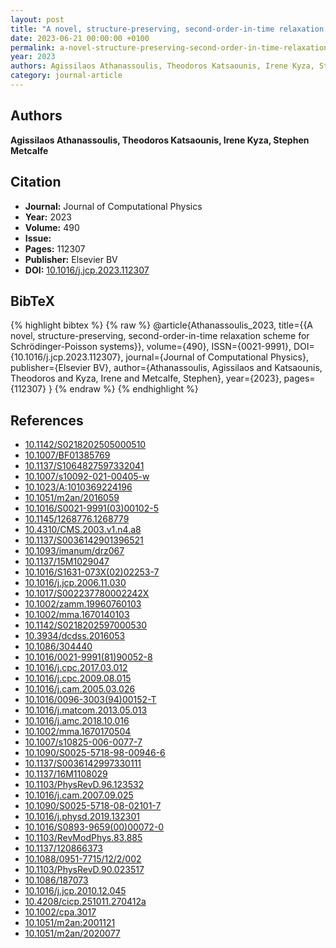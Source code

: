 ```yaml
---
layout: post
title: "A novel, structure-preserving, second-order-in-time relaxation scheme for Schrödinger-Poisson systems"
date: 2023-06-21 00:00:00 +0100
permalink: a-novel-structure-preserving-second-order-in-time-relaxation-scheme-for-schrodinger-poisson-systems
year: 2023
authors: Agissilaos Athanassoulis, Theodoros Katsaounis, Irene Kyza, Stephen Metcalfe
category: journal-article
---
```

 
## Authors
**Agissilaos Athanassoulis, Theodoros Katsaounis, Irene Kyza, Stephen Metcalfe**
 
## Citation
- **Journal:** Journal of Computational Physics
- **Year:** 2023
- **Volume:** 490
- **Issue:** 
- **Pages:** 112307
- **Publisher:** Elsevier BV
- **DOI:** [10.1016/j.jcp.2023.112307](https://doi.org/10.1016/j.jcp.2023.112307)
 
## BibTeX
{% highlight bibtex %}
{% raw %}
@article{Athanassoulis_2023,
  title={{A novel, structure-preserving, second-order-in-time relaxation scheme for Schrödinger-Poisson systems}},
  volume={490},
  ISSN={0021-9991},
  DOI={10.1016/j.jcp.2023.112307},
  journal={Journal of Computational Physics},
  publisher={Elsevier BV},
  author={Athanassoulis, Agissilaos and Katsaounis, Theodoros and Kyza, Irene and Metcalfe, Stephen},
  year={2023},
  pages={112307}
}
{% endraw %}
{% endhighlight %}
 
## References
- [10.1142/S0218202505000510](https://doi.org/10.1142/S0218202505000510)
- [10.1007/BF01385769](https://doi.org/10.1007/BF01385769)
- [10.1137/S1064827597332041](https://doi.org/10.1137/S1064827597332041)
- [10.1007/s10092-021-00405-w](https://doi.org/10.1007/s10092-021-00405-w)
- [10.1023/A:1010369224196](https://doi.org/10.1023/A:1010369224196)
- [10.1051/m2an/2016059](https://doi.org/10.1051/m2an/2016059)
- [10.1016/S0021-9991(03)00102-5](https://doi.org/10.1016/S0021-9991(03)00102-5)
- [10.1145/1268776.1268779](https://doi.org/10.1145/1268776.1268779)
- [10.4310/CMS.2003.v1.n4.a8](https://doi.org/10.4310/CMS.2003.v1.n4.a8)
- [10.1137/S0036142901396521](https://doi.org/10.1137/S0036142901396521)
- [10.1093/imanum/drz067](https://doi.org/10.1093/imanum/drz067)
- [10.1137/15M1029047](https://doi.org/10.1137/15M1029047)
- [10.1016/S1631-073X(02)02253-7](https://doi.org/10.1016/S1631-073X(02)02253-7)
- [10.1016/j.jcp.2006.11.030](https://doi.org/10.1016/j.jcp.2006.11.030)
- [10.1017/S002237780002242X](https://doi.org/10.1017/S002237780002242X)
- [10.1002/zamm.19960760103](https://doi.org/10.1002/zamm.19960760103)
- [10.1002/mma.1670140103](https://doi.org/10.1002/mma.1670140103)
- [10.1142/S0218202597000530](https://doi.org/10.1142/S0218202597000530)
- [10.3934/dcdss.2016053](https://doi.org/10.3934/dcdss.2016053)
- [10.1086/304440](https://doi.org/10.1086/304440)
- [10.1016/0021-9991(81)90052-8](https://doi.org/10.1016/0021-9991(81)90052-8)
- [10.1016/j.cpc.2017.03.012](https://doi.org/10.1016/j.cpc.2017.03.012)
- [10.1016/j.cpc.2009.08.015](https://doi.org/10.1016/j.cpc.2009.08.015)
- [10.1016/j.cam.2005.03.026](https://doi.org/10.1016/j.cam.2005.03.026)
- [10.1016/0096-3003(94)00152-T](https://doi.org/10.1016/0096-3003(94)00152-T)
- [10.1016/j.matcom.2013.05.013](https://doi.org/10.1016/j.matcom.2013.05.013)
- [10.1016/j.amc.2018.10.016](https://doi.org/10.1016/j.amc.2018.10.016)
- [10.1002/mma.1670170504](https://doi.org/10.1002/mma.1670170504)
- [10.1007/s10825-006-0077-7](https://doi.org/10.1007/s10825-006-0077-7)
- [10.1090/S0025-5718-98-00946-6](https://doi.org/10.1090/S0025-5718-98-00946-6)
- [10.1137/S0036142997330111](https://doi.org/10.1137/S0036142997330111)
- [10.1137/16M1108029](https://doi.org/10.1137/16M1108029)
- [10.1103/PhysRevD.96.123532](https://doi.org/10.1103/PhysRevD.96.123532)
- [10.1016/j.cam.2007.09.025](https://doi.org/10.1016/j.cam.2007.09.025)
- [10.1090/S0025-5718-08-02101-7](https://doi.org/10.1090/S0025-5718-08-02101-7)
- [10.1016/j.physd.2019.132301](https://doi.org/10.1016/j.physd.2019.132301)
- [10.1016/S0893-9659(00)00072-0](https://doi.org/10.1016/S0893-9659(00)00072-0)
- [10.1103/RevModPhys.83.885](https://doi.org/10.1103/RevModPhys.83.885)
- [10.1137/120866373](https://doi.org/10.1137/120866373)
- [10.1088/0951-7715/12/2/002](https://doi.org/10.1088/0951-7715/12/2/002)
- [10.1103/PhysRevD.90.023517](https://doi.org/10.1103/PhysRevD.90.023517)
- [10.1086/187073](https://doi.org/10.1086/187073)
- [10.1016/j.jcp.2010.12.045](https://doi.org/10.1016/j.jcp.2010.12.045)
- [10.4208/cicp.251011.270412a](https://doi.org/10.4208/cicp.251011.270412a)
- [10.1002/cpa.3017](https://doi.org/10.1002/cpa.3017)
- [10.1051/m2an:2001121](https://doi.org/10.1051/m2an:2001121)
- [10.1051/m2an/2020077](https://doi.org/10.1051/m2an/2020077)

